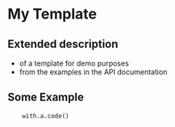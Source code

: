 # My Template

## Extended description 
- of a template for demo purposes 
- from the examples in the API documentation

## Some Example
```
    with.a.code()
```
